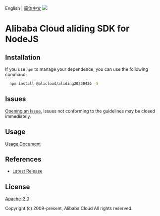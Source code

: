 English | [简体中文](README-CN.md)
![](https://aliyunsdk-pages.alicdn.com/icons/AlibabaCloud.svg)

# Alibaba Cloud aliding SDK for NodeJS

## Installation
If you use `npm` to manage your dependence, you can use the following command:

```sh
  npm install @alicloud/aliding20230426 -S
```

## Issues
[Opening an Issue](https://github.com/aliyun/alibabacloud-typescript-sdk/issues/new), Issues not conforming to the guidelines may be closed immediately.

## Usage
[Usage Document](https://github.com/aliyun/alibabacloud-typescript-sdk/blob/master/docs/Usage-EN.md#quick-examples)

## References
* [Latest Release](https://github.com/aliyun/alibabacloud-typescript-sdk/)

## License
[Apache-2.0](http://www.apache.org/licenses/LICENSE-2.0)

Copyright (c) 2009-present, Alibaba Cloud All rights reserved.
